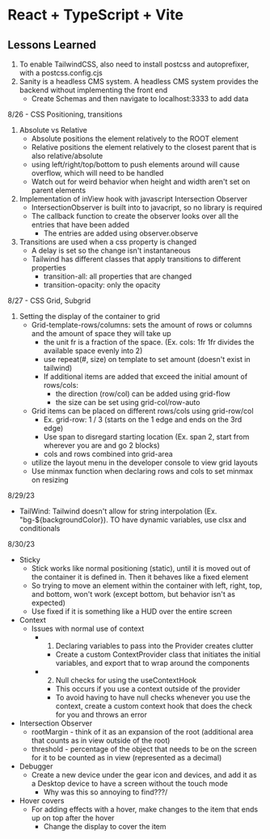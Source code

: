 # React + TypeScript + Vite

## Lessons Learned
1. To enable TailwindCSS, also need to install postcss and autoprefixer, with a postcss.config.cjs
2. Sanity is a headless CMS system. A headless CMS system provides the backend without implementing the front end
   - Create Schemas and then navigate to localhost:3333 to add data

8/26 - CSS Positioning, transitions
1. Absolute vs Relative
   - Absolute positions the element relatively to the ROOT element
   - Relative positions the element relatively to the closest parent that is also relative/absolute
   - using left/right/top/bottom to push elements around will cause overflow, which will need to be handled
   - Watch out for weird behavior when height and width aren't set on parent elements
2. Implementation of inView hook with javascript Intersection Observer
   - IntersectionObserver is built into to javacript, so no library is required
   - The callback function to create the observer looks over all the entries that have been added
      - The entries are added using observer.observe
3. Transitions are used when a css property is changed
   - A delay is set so the change isn't instantaneous
   - Tailwind has different classes that apply transitions to different properties
      - transition-all: all properties that are changed
      - transition-opacity: only the opacity

8/27 - CSS Grid, Subgrid
1. Setting the display of the container to grid
   - Grid-template-rows/columns: sets the amount of rows or columns and the amount of space they will take up
      - the unit fr is a fraction of the space. (Ex. cols: 1fr 1fr divides the available space evenly into 2)
      - use repeat(#, size) on template to set amount (doesn't exist in tailwind)
      - If additional items are added that exceed the initial amount of rows/cols:
         - the direction (row/col) can be added using grid-flow
         - the size can be set using grid-col/row-auto
   - Grid items can be placed on different rows/cols using grid-row/col
      - Ex. grid-row: 1 / 3 (starts on the 1 edge and ends on the 3rd edge)
      - Use span to disregard starting location (Ex. span 2, start from wherever you are and go 2 blocks)
      - cols and rows combined into grid-area
   - utilize the layout menu in the developer console to view grid layouts
   - Use minmax function when declaring rows and cols to set minmax on resizing

8/29/23
- TailWind: Tailwind doesn't allow for string interpolation (Ex. "bg-${backgroundColor}). TO have dynamic variables, use clsx and conditionals

8/30/23
- Sticky
   - Stick works like normal positioning (static), until it is moved out of the container it is defined in. Then it behaves like a fixed element
   - So trying to move an element within the container with left, right, top, and bottom, won't work (except bottom, but behavior isn't as expected)
   - Use fixed if it is something like a HUD over the entire screen
- Context
   - Issues with normal use of context
      - 1. Declaring variables to pass into the Provider creates clutter
         - Create a custom ContextProvider class that initiates the initial variables, and export that to wrap around the components
      - 2. Null checks for using the useContextHook
         - This occurs if you use a context outside of the provider
         - To avoid having to have null checks whenever you use the context, create a custom context hook that does the check for you and throws an error
- Intersection Observer
   - rootMargin - think of it as an expansion of the root (additional area that counts as in view outside of the root)
   - threshold - percentage of the object that needs to be on the screen for it to be counted as in view (represented as a decimal)
- Debugger
   - Create a new device under the gear icon and devices, and add it as a Desktop device to have a screen without the touch mode
      - Why was this so annoying to find???/
- Hover covers
   - For adding effects with a hover, make changes to the item that ends up on top after the hover
      - Change the display to cover the item